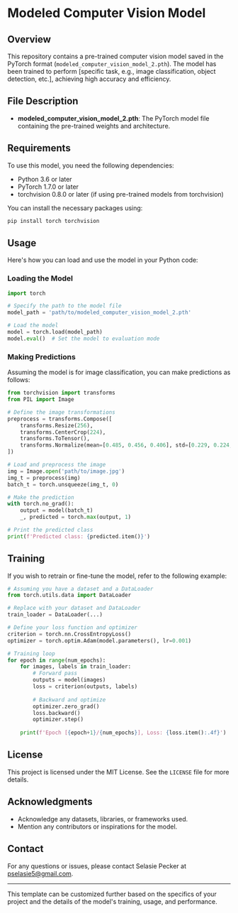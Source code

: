 # Modeled Computer Vision Model

## Overview
This repository contains a pre-trained computer vision model saved in the PyTorch format (`modeled_computer_vision_model_2.pth`). The model has been trained to perform [specific task, e.g., image classification, object detection, etc.], achieving high accuracy and efficiency.

## File Description
- **modeled_computer_vision_model_2.pth**: The PyTorch model file containing the pre-trained weights and architecture.

## Requirements
To use this model, you need the following dependencies:
- Python 3.6 or later
- PyTorch 1.7.0 or later
- torchvision 0.8.0 or later (if using pre-trained models from torchvision)

You can install the necessary packages using:
```sh
pip install torch torchvision
```

## Usage
Here's how you can load and use the model in your Python code:

### Loading the Model
```python
import torch

# Specify the path to the model file
model_path = 'path/to/modeled_computer_vision_model_2.pth'

# Load the model
model = torch.load(model_path)
model.eval()  # Set the model to evaluation mode
```

### Making Predictions
Assuming the model is for image classification, you can make predictions as follows:

```python
from torchvision import transforms
from PIL import Image

# Define the image transformations
preprocess = transforms.Compose([
    transforms.Resize(256),
    transforms.CenterCrop(224),
    transforms.ToTensor(),
    transforms.Normalize(mean=[0.485, 0.456, 0.406], std=[0.229, 0.224, 0.225]),
])

# Load and preprocess the image
img = Image.open('path/to/image.jpg')
img_t = preprocess(img)
batch_t = torch.unsqueeze(img_t, 0)

# Make the prediction
with torch.no_grad():
    output = model(batch_t)
    _, predicted = torch.max(output, 1)

# Print the predicted class
print(f'Predicted class: {predicted.item()}')
```

## Training
If you wish to retrain or fine-tune the model, refer to the following example:

```python
# Assuming you have a dataset and a DataLoader
from torch.utils.data import DataLoader

# Replace with your dataset and DataLoader
train_loader = DataLoader(...)

# Define your loss function and optimizer
criterion = torch.nn.CrossEntropyLoss()
optimizer = torch.optim.Adam(model.parameters(), lr=0.001)

# Training loop
for epoch in range(num_epochs):
    for images, labels in train_loader:
        # Forward pass
        outputs = model(images)
        loss = criterion(outputs, labels)
        
        # Backward and optimize
        optimizer.zero_grad()
        loss.backward()
        optimizer.step()
        
    print(f'Epoch [{epoch+1}/{num_epochs}], Loss: {loss.item():.4f}')
```

## License
This project is licensed under the MIT License. See the `LICENSE` file for more details.

## Acknowledgments
- Acknowledge any datasets, libraries, or frameworks used.
- Mention any contributors or inspirations for the model.

## Contact
For any questions or issues, please contact Selasie Pecker at pselasie5@gmail.com.

---

This template can be customized further based on the specifics of your project and the details of the model's training, usage, and performance.
